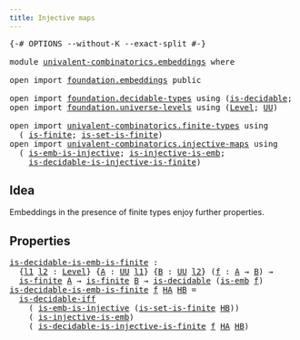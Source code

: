 ```yaml
---
title: Injective maps
---
```


<pre class="Agda"><a id="40" class="Symbol">{-#</a> <a id="44" class="Keyword">OPTIONS</a> <a id="52" class="Pragma">--without-K</a> <a id="64" class="Pragma">--exact-split</a> <a id="78" class="Symbol">#-}</a>

<a id="83" class="Keyword">module</a> <a id="90" href="univalent-combinatorics.embeddings.html" class="Module">univalent-combinatorics.embeddings</a> <a id="125" class="Keyword">where</a>

<a id="132" class="Keyword">open</a> <a id="137" class="Keyword">import</a> <a id="144" href="foundation.embeddings.html" class="Module">foundation.embeddings</a> <a id="166" class="Keyword">public</a>

<a id="174" class="Keyword">open</a> <a id="179" class="Keyword">import</a> <a id="186" href="foundation.decidable-types.html" class="Module">foundation.decidable-types</a> <a id="213" class="Keyword">using</a> <a id="219" class="Symbol">(</a><a id="220" href="foundation.decidable-types.html#1915" class="Function">is-decidable</a><a id="232" class="Symbol">;</a> <a id="234" href="foundation.decidable-types.html#5041" class="Function">is-decidable-iff</a><a id="250" class="Symbol">)</a>
<a id="252" class="Keyword">open</a> <a id="257" class="Keyword">import</a> <a id="264" href="foundation.universe-levels.html" class="Module">foundation.universe-levels</a> <a id="291" class="Keyword">using</a> <a id="297" class="Symbol">(</a><a id="298" href="Agda.Primitive.html#597" class="Postulate">Level</a><a id="303" class="Symbol">;</a> <a id="305" href="foundation-core.universe-levels.html#235" class="Primitive">UU</a><a id="307" class="Symbol">)</a>

<a id="310" class="Keyword">open</a> <a id="315" class="Keyword">import</a> <a id="322" href="univalent-combinatorics.finite-types.html" class="Module">univalent-combinatorics.finite-types</a> <a id="359" class="Keyword">using</a>
  <a id="367" class="Symbol">(</a> <a id="369" href="univalent-combinatorics.finite-types.html#4139" class="Function">is-finite</a><a id="378" class="Symbol">;</a> <a id="380" href="univalent-combinatorics.finite-types.html#13626" class="Function">is-set-is-finite</a><a id="396" class="Symbol">)</a>
<a id="398" class="Keyword">open</a> <a id="403" class="Keyword">import</a> <a id="410" href="univalent-combinatorics.injective-maps.html" class="Module">univalent-combinatorics.injective-maps</a> <a id="449" class="Keyword">using</a>
  <a id="457" class="Symbol">(</a> <a id="459" href="foundation.injective-maps.html#4730" class="Function">is-emb-is-injective</a><a id="478" class="Symbol">;</a> <a id="480" href="foundation.injective-maps.html#3789" class="Function">is-injective-is-emb</a><a id="499" class="Symbol">;</a>
    <a id="505" href="univalent-combinatorics.injective-maps.html#1278" class="Function">is-decidable-is-injective-is-finite</a><a id="540" class="Symbol">)</a>
</pre>
## Idea

Embeddings in the presence of finite types enjoy further properties.

## Properties

<pre class="Agda"><a id="is-decidable-is-emb-is-finite"></a><a id="649" href="univalent-combinatorics.embeddings.html#649" class="Function">is-decidable-is-emb-is-finite</a> <a id="679" class="Symbol">:</a>
  <a id="683" class="Symbol">{</a><a id="684" href="univalent-combinatorics.embeddings.html#684" class="Bound">l1</a> <a id="687" href="univalent-combinatorics.embeddings.html#687" class="Bound">l2</a> <a id="690" class="Symbol">:</a> <a id="692" href="Agda.Primitive.html#597" class="Postulate">Level</a><a id="697" class="Symbol">}</a> <a id="699" class="Symbol">{</a><a id="700" href="univalent-combinatorics.embeddings.html#700" class="Bound">A</a> <a id="702" class="Symbol">:</a> <a id="704" href="foundation-core.universe-levels.html#235" class="Primitive">UU</a> <a id="707" href="univalent-combinatorics.embeddings.html#684" class="Bound">l1</a><a id="709" class="Symbol">}</a> <a id="711" class="Symbol">{</a><a id="712" href="univalent-combinatorics.embeddings.html#712" class="Bound">B</a> <a id="714" class="Symbol">:</a> <a id="716" href="foundation-core.universe-levels.html#235" class="Primitive">UU</a> <a id="719" href="univalent-combinatorics.embeddings.html#687" class="Bound">l2</a><a id="721" class="Symbol">}</a> <a id="723" class="Symbol">(</a><a id="724" href="univalent-combinatorics.embeddings.html#724" class="Bound">f</a> <a id="726" class="Symbol">:</a> <a id="728" href="univalent-combinatorics.embeddings.html#700" class="Bound">A</a> <a id="730" class="Symbol">→</a> <a id="732" href="univalent-combinatorics.embeddings.html#712" class="Bound">B</a><a id="733" class="Symbol">)</a> <a id="735" class="Symbol">→</a>
  <a id="739" href="univalent-combinatorics.finite-types.html#4139" class="Function">is-finite</a> <a id="749" href="univalent-combinatorics.embeddings.html#700" class="Bound">A</a> <a id="751" class="Symbol">→</a> <a id="753" href="univalent-combinatorics.finite-types.html#4139" class="Function">is-finite</a> <a id="763" href="univalent-combinatorics.embeddings.html#712" class="Bound">B</a> <a id="765" class="Symbol">→</a> <a id="767" href="foundation.decidable-types.html#1915" class="Function">is-decidable</a> <a id="780" class="Symbol">(</a><a id="781" href="foundation-core.embeddings.html#992" class="Function">is-emb</a> <a id="788" href="univalent-combinatorics.embeddings.html#724" class="Bound">f</a><a id="789" class="Symbol">)</a>
<a id="791" href="univalent-combinatorics.embeddings.html#649" class="Function">is-decidable-is-emb-is-finite</a> <a id="821" href="univalent-combinatorics.embeddings.html#821" class="Bound">f</a> <a id="823" href="univalent-combinatorics.embeddings.html#823" class="Bound">HA</a> <a id="826" href="univalent-combinatorics.embeddings.html#826" class="Bound">HB</a> <a id="829" class="Symbol">=</a>
  <a id="833" href="foundation.decidable-types.html#5041" class="Function">is-decidable-iff</a>
    <a id="854" class="Symbol">(</a> <a id="856" href="foundation.injective-maps.html#4730" class="Function">is-emb-is-injective</a> <a id="876" class="Symbol">(</a><a id="877" href="univalent-combinatorics.finite-types.html#13626" class="Function">is-set-is-finite</a> <a id="894" href="univalent-combinatorics.embeddings.html#826" class="Bound">HB</a><a id="896" class="Symbol">))</a>
    <a id="903" class="Symbol">(</a> <a id="905" href="foundation.injective-maps.html#3789" class="Function">is-injective-is-emb</a><a id="924" class="Symbol">)</a>
    <a id="930" class="Symbol">(</a> <a id="932" href="univalent-combinatorics.injective-maps.html#1278" class="Function">is-decidable-is-injective-is-finite</a> <a id="968" href="univalent-combinatorics.embeddings.html#821" class="Bound">f</a> <a id="970" href="univalent-combinatorics.embeddings.html#823" class="Bound">HA</a> <a id="973" href="univalent-combinatorics.embeddings.html#826" class="Bound">HB</a><a id="975" class="Symbol">)</a>
</pre>